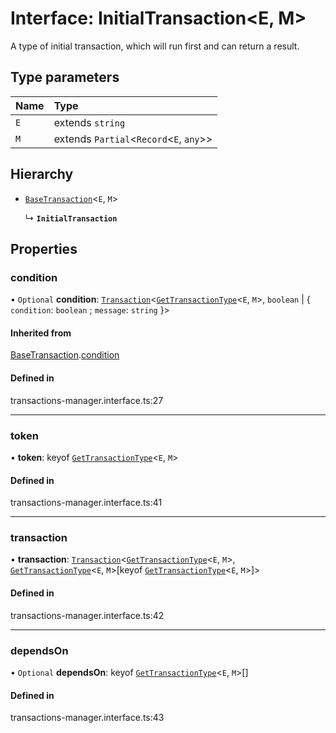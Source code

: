 # Interface: InitialTransaction<E, M\>

A type of initial transaction, which will run first and can return a result.

## Type parameters

| Name | Type                                      |
| :--- | :---------------------------------------- |
| `E`  | extends `string`                          |
| `M`  | extends `Partial`<`Record`<`E`, `any`\>\> |

## Hierarchy

- [`BaseTransaction`](BaseTransaction.md)<`E`, `M`\>

  ↳ **`InitialTransaction`**

## Properties

### condition

• `Optional` **condition**: [`Transaction`](../types/Transaction.md)<[`GetTransactionType`](../types/GetTransactionType.md)<`E`, `M`\>, `boolean` \| { `condition`: `boolean` ; `message`: `string` }\>

#### Inherited from

[BaseTransaction](BaseTransaction.md).[condition](BaseTransaction.md#condition)

#### Defined in

transactions-manager.interface.ts:27

---

### token

• **token**: keyof [`GetTransactionType`](../types/GetTransactionType.md)<`E`, `M`\>

#### Defined in

transactions-manager.interface.ts:41

---

### transaction

• **transaction**: [`Transaction`](../types/Transaction.md)<[`GetTransactionType`](../types/GetTransactionType.md)<`E`, `M`\>, [`GetTransactionType`](../types/GetTransactionType.md)<`E`, `M`\>[keyof [`GetTransactionType`](../types/GetTransactionType.md)<`E`, `M`\>]\>

#### Defined in

transactions-manager.interface.ts:42

---

### dependsOn

• `Optional` **dependsOn**: keyof [`GetTransactionType`](../types/GetTransactionType.md)<`E`, `M`\>[]

#### Defined in

transactions-manager.interface.ts:43
